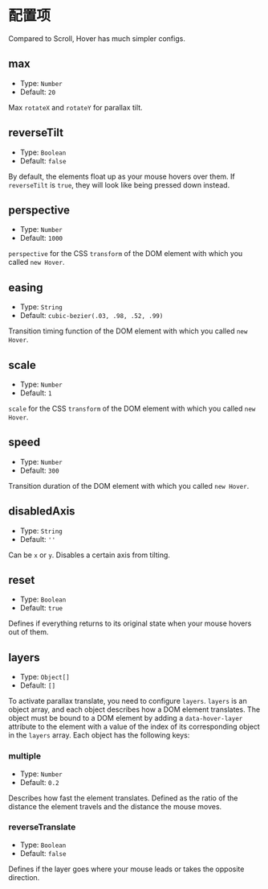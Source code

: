 # 配置项
Compared to Scroll, Hover has much simpler configs.

## max
- Type: `Number`
- Default: `20`

Max `rotateX` and `rotateY` for parallax tilt.

## reverseTilt
- Type: `Boolean`
- Default: `false`

By default, the elements float up as your mouse hovers over them. If `reverseTilt` is `true`, they will look like being pressed down instead.

## perspective
- Type: `Number`
- Default: `1000`

`perspective` for the CSS `transform` of the DOM element with which you called `new Hover`.

## easing
- Type: `String`
- Default: `cubic-bezier(.03, .98, .52, .99)`

Transition timing function of the DOM element with which you called `new Hover`.

## scale
- Type: `Number`
- Default: `1`

`scale` for the CSS `transform` of the DOM element with which you called `new Hover`.

## speed
- Type: `Number`
- Default: `300`

Transition duration of the DOM element with which you called `new Hover`.

## disabledAxis
- Type: `String`
- Default: `''`

Can be `x` or `y`. Disables a certain axis from tilting.

## reset
- Type: `Boolean`
- Default: `true`

Defines if everything returns to its original state when your mouse hovers out of them.

## layers
- Type: `Object[]`
- Default: `[]`

To activate parallax translate, you need to configure `layers`. `layers` is an object array, and each object describes how a DOM element translates. The object must be bound to a DOM element by adding a `data-hover-layer` attribute to the element with a value of the index of its corresponding object in the `layers` array. Each object has the following keys:

### multiple
- Type: `Number`
- Default: `0.2`

Describes how fast the element translates. Defined as the ratio of the distance the element travels and the distance the mouse moves.

### reverseTranslate
- Type: `Boolean`
- Default: `false`

Defines if the layer goes where your mouse leads or takes the opposite direction.
